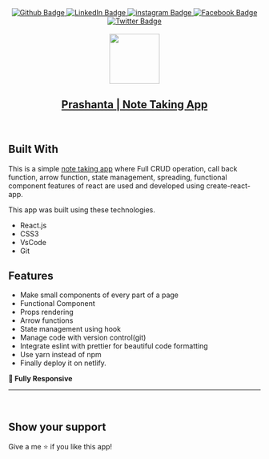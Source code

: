 <div id="badges" align="center">
  <a href="https://github.com/Prasanto19" target = "_blank">
    <img src="https://img.shields.io/badge/GitHub-100000?style=for-the-badge&logo=github&logoColor=white" alt="Github Badge"/>
  </a>
  <a href="https://www.linkedin.com/in/prasanto19" target = "_blank">
    <img src="https://img.shields.io/badge/LinkedIn-0077B5?style=for-the-badge&logo=linkedin&logoColor=white" alt="LinkedIn Badge"/>
  </a>
  <a href="https://www.instagram.com/prasanto19" target = "_blank">
    <img src="https://img.shields.io/badge/Instagram-E4405F?style=for-the-badge&logo=instagram&logoColor=white" alt="instagram Badge"/>
  </a>
  <a href="https://www.facebook.com/prasanto.cou" target = "_blank">
    <img src="https://img.shields.io/badge/Facebook-1877F2?style=for-the-badge&logo=facebook&logoColor=white" alt="Facebook Badge"/>
  </a>
  <a href="https://twitter.com/Prasanto19" target = "_blank">
    <img src="https://img.shields.io/badge/Twitter-1DA1F2?style=for-the-badge&logo=twitter&logoColor=white" alt="Twitter Badge"/>
  </a>
</div>
<Br>
<div id="header" align="center">
  <a target = "_blank" href="https://prasanto19.github.io/portfolio"><img src="https://media.giphy.com/media/MeJgB3yMMwIaHmKD4z/giphy.gif" width="100"/></a>
</div>
<h2  id="header" align="center" >
  <a target = "_blank"  href="https://note-taking-app-with-react.netlify.app" >Prashanta | Note Taking App</a>
</h2>
<br>

## Built With

This is a simple <a href="https://note-taking-app-with-react.netlify.app" target="_blank">note taking app</a> where Full CRUD operation, call back function, arrow function, state management, spreading, functional component features of react are used and developed using create-react-app.

This app was built using these technologies.

- React.js
- CSS3
- VsCode
- Git

## Features

- Make small components of every part of a page
- Functional Component
- Props rendering
- Arrow functions
- State management using hook
- Manage code with version control(git)
- Integrate eslint with prettier for beautiful code formatting
- Use yarn instead of npm
- Finally deploy it on netlify.

**📱 Fully Responsive**

<hr>
<Br>
  
## Show your support
  
Give a me ⭐ if you like this app!

